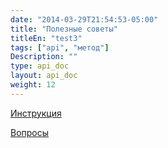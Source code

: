 ```yaml
---
date: "2014-03-29T21:54:53-05:00"
title: "Полезные советы"
titleEn: "test3"
tags: ["api", "метод"]
Description: ""
type: api_doc
layout: api_doc
weight: 12
---
```


[Инструкция](/registration/instruction/)

[Вопросы](/registration/questions/=)